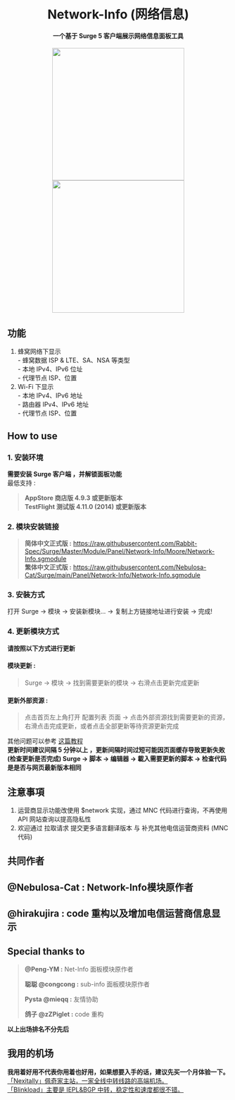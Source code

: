 <h1 align="center"> Network-Info (网络信息) </h1>

<h4 align="center"> 一个基于 Surge 5 客户端展示网络信息面板工具 </h4>

<p align="center">
<img src="https://raw.githubusercontent.com/Rabbit-Spec/Surge/Master/Module/Panel/Network-Info//img/cell.PNG" width="300"></img>
<img src="https://raw.githubusercontent.com/Rabbit-Spec/Surge/Master/Module/Panel/Network-Info//img/Wi-Fi.PNG" width="300"></img>
</p>

## 功能
1. 蜂窝网络下显示<br>- 蜂窝数据 ISP  & LTE、SA、NSA 等类型<br>- 本地 IPv4、IPv6 位址<br>- 代理节点 ISP、位置
2. Wi-Fi 下显示<br>- 本地 IPv4、IPv6 地址<br>- 路由器 IPv4、IPv6 地址<br>- 代理节点 ISP、位置

## How to use
### 1. 安装环境
**需要安装 Surge 客户端 ，并解锁面板功能**<br>
最低支持 :<br>
>**AppStore 商店版 4.9.3 或更新版本**<br>
>**TestFlight 测试版 4.11.0 (2014) 或更新版本**

### 2. 模块安装链接
> **简体中文正式版 :** https://raw.githubusercontent.com/Rabbit-Spec/Surge/Master/Module/Panel/Network-Info/Moore/Network-Info.sgmodule<br>
> **繁体中文正式版 :** https://raw.githubusercontent.com/Nebulosa-Cat/Surge/main/Panel/Network-Info/Network-Info.sgmodule<br>

### 3. 安裝方式
打开 Surge -> 模块 -> 安装新模块... -> 复制上方链接地址进行安装 -> 完成!

### 4. 更新模块方式
**请按照以下方式进行更新**<br>
#### 模块更新 : <br>
>Surge -> 模块 -> 找到需要更新的模块 -> 右滑点击更新完成更新<br>
#### 更新外部资源 : <br>
>点击首页左上角打开 配置列表 页面 -> 点击外部资源找到需要更新的资源，右滑点击完成更新，或者点击全部更新等待资源更新完成 <br>

其他问题可以参考 [这篇教程](https://www.jkg.tw/p3604/) <br>
**更新时间建议间隔 5 分钟以上 ，更新间隔时间过短可能因页面缓存导致更新失败<br>
(检查更新是否完成) Surge -> 脚本 -> 编辑器 -> 載入需要更新的脚本 -> 检查代码是是否与网页最新版本相同**


## 注意事項
1. 运营商显示功能改使用 $network 实现，通过 MNC 代码进行查询，不再使用 API 网站查询以提高隐私性
2. 欢迎通过 拉取请求 提交更多语言翻译版本 与 补充其他电信运营商资料 (MNC 代码)

## 共同作者
## **@Nebulosa-Cat :**  Network-Info模块原作者
## **@hirakujira :**  code 重构以及增加电信运营商信息显示

## Special thanks to
> **@Peng-YM :** Net-Info 面板模块原作者<br>
>
> **聪聪 @congcong :** sub-info 面板模块原作者<br>
> 
> **Pysta @mieqq :** 友情协助<br>
> 
> **鸽子 @zZPiglet :** code 重构 <br>

__以上出场排名不分先后__

## 我用的机场
**我用着好用不代表你用着也好用，如果想要入手的话，建议先买一个月体验一下。**<br>
[「Nexitally」佩奇家主站，一家全线中转线路的高端机场。](https://naixii.com/signupbyemail.aspx?MemberCode=0b532ff85dda43e595fb1ae17843ae6d20211110231626) <br>
[「Blinkload」主要是 IEPL&BGP 中转，稳定性和速度都很不错。](https://blinkload.to/aff/CLnL) <br>
